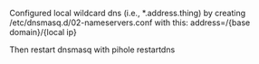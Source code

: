 Configured local wildcard dns (i.e., *.address.thing) by creating /etc/dnsmasq.d/02-nameservers.conf with this:
address=/{base domain}/{local ip}

Then restart dnsmasq with pihole restartdns
